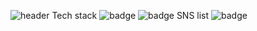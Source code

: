 ![header](https://capsule-render.vercel.app/api?type=waving&color=auto&height=300&section=header&text=welcome!%20&animation=fadeIn&fontAlignY=28&desc=프론트앤드%20개발자%20입니다!%20&descAlignY=51&descAlign=62)
Tech stack
![badge](https://img.shields.io/badge/React-blue) ![badge](https://img.shields.io/badge/JavaScript-orange)
SNS list
![badge](https://img.shields.io/badge/JavaScript-orange?link=https://fatchoi.tistory.com)
